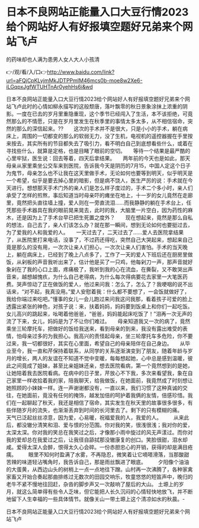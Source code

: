 # 日本不良网站正能量入口大豆行情2023给个网站好人有好报填空题好兄弟来个网站飞卢
的药味却也人满为患男人女人大人小孩清

👉/观/看/入/口👉http://www.baidu.com/link?url=aFQjCpKLyjmMkJDTPPmIM46mcs0b-moe8w2Xe6-iLGqpxJgfWTUHTnAr0yehHs6i&wd

日本不良网站正能量入口大豆行情2023给个网站好人有好报填空题好兄弟来个网站飞卢此时的心情如柳永描写的这般颓唐，落叶飘零的秋日景象涂抹上浓重的阴影。一度在已去的岁月里重隐重现，这个季节已经闯入了生活，本不该拒绝，可竟然那么的不情愿，只是在岁月里发生在秋季里的事情太多太多，从不相信宿命，突然的那么的深信起来。??　　这次的手术并不是很大，只是小小的手术，躺在病床上，周围的一切都变的那么的软弱无力，没了生机，电视机的遥控器握在手里按来按去，其实所有的节目都失去了吸引力，看不明白自己到底想看些什么，或着在寻找些什么，就算是定格，也是目睹了眼前的空切。　　等待一个结果是最严酷的心里牢狱，医生说：回去等着，四天后拿结果。　　两年前的今天也是如此，那天母亲从家里乘坐公交车来到医院，告诉我今天是阴历的7月15，中国人定这个日子为鬼节，母亲怎么也不让我在这天里做手术，无论如何也要等到明天，似乎明天是一个希望，似乎是要去掉心里的暗影，但是病不饶人，医生严厉的说：手术就在今天进行。想想那天手术门外的亲人们是怎么样子度过的，手术二个多小时，亲人们承受了怎样的煎熬，事后知道当时母亲吓的瘫坐在地上，十一岁的女儿竟然在走廊里，竟然把头直往墙上撞，爱人则在一旁直流泪……而我静静的躺在手术台上，任凭那些手术器具在我的眼前晃来晃去，此时的我，大脑里一片空白，因为药性的麻木，还是因为上了手术台早已把生死置之度外？　　现在想起来，竟然是那么自私的想法，自己去了，亲人们该怎么办？就在那一瞬间，想到无论如何也要挺过去，为了爱我的人和我爱的人。　　一天过去了，二天过去了……爱人去医院拿结果了，从医院里打来电话，没事了，不过药还得吃，突然自己大哭起来，想起来自己竟是那么的没有用，一次次让亲人们担心，一次次让亲人们害怕。手术的当天晚上，躺在病床上，已经到了晚上八点多了，工作了一天的爱人下班后还在厨房里做饭，从剁板的声音我听出来了，估计他是买了一只鸡，他每剁刀一声，那声音就好象剁在了我的心口上面，疼痛极了，我听到我的心在流血，在撕裂，又不敢哭出声音来，越想越愧疚，为什么自己老得病，为什么每次得病要花去家里一大笔医药费。哭声惊动了正在做饭的爱人，他过来问我：怎么了，怎么了？我哽咽的说不出话来，“对不起，我真没用。”爱人安慰着我：什么都不要想了，一会饭就做好了，我给你端过来吃吧。”懂事的女儿一会儿跑过来问我这问我那，看着孩子可爱的脸上透露出紧张的神色，对孩子说：来，扶着妈妈，妈妈要到饭桌上和你们一起吃饭。女儿高兴的跳起来，吆喝着他爸爸，“爸爸，妈妈能起床吃饭了！”泪再一次无声的流了下来，女儿，妈妈是为了不让你们难过。　　母亲知道我又一次的病了，竟然乘坐三轮摩托车，把做好的饭给我送来，看到母亲的到来，我没有露出难受的表情，怕母亲过多的为我担心。我高兴的责怪起母亲，坐三轮摩托车多危险，你不要过来，我一切都很好，其实在心里面，希望自己的母亲陪伴在自己身边。　　从毕业至今，我一直和芹保持着联系，从同学的关系逐渐演变到了朋友，随着年龄与岁月的增长，两人的友谊在不知道不觉中变暖，每每想起她，心中总是感到温暖，彼此之间竟成了姐妹，甚至比亲姐妹还亲，想去医院看病，第一个竟然想到的是她，让她陪着我去医院看病。在病中的日子里，芹放心不下我，多次来看望我，象在自己家里一样收拾着我的家，陪我聊天，给我做饭，在她面前，我竟然成了时刻想让她照顾的小妹妹一样。连一声谢谢都没有，一直以来，我们习惯了这种真诚的交往，在她面前，竟没有任何的掩饰，越发加倍的呵护着我俩的友情，倍感珍惜。我们在一起聊起了秋天，我还是相信了宿命，其实发生在秋天里的故事很多很多，有些伴随岁月的流失，也渐渐丢弃到时间的长河里去了。剩下的只有模糊的痛。　　天气已泛起丝丝凉意，因为爱，心易暖，祝福爱我的人，我爱的人。
　　从来此后，都没辙分清笑和泪、爱与恨的分范围。你对我的笑，很浅很浅；我对你的爱，太深太深。你对我的笑总在我笑过之后，才像那小雨中旋过的风无声漾过。而你对我的爱却总在我爱过之后，让我径自舔拭那没辙康复的创口。笑脸很甜，泪水却咸。爱得太深人会醉，恨得太久心会碎。一份赤胆忠心的开销，获得的却是满目疮痍。
　　眼里不知何时盈满了水雾，不再隐忍，微笑着让它嘀嗒滑落，当那酸甜苦辣的味道轻沾嘴角时，我告诉自己，那是雨丝飘进了眼底。
　　夕阳像个油油的大蛋黄，从西边山头的树梢上一点一点地往下蹭。山村再一次沸腾了，各种家禽家畜又开始合奏起那曲排练过无数次的田园交响乐，牧童悠悠的短笛声中，晚归的老牛不紧不慢地往回赶，杂沓的脚步声又一次敲响了屋后的大山。
土塬上的岁月，就这么简单得有些令人乏味，但它能把人长久沉闷的心情轻快地放飞，并不断地留下人生幸福的一些具体情节。就像关山一带土塬上这个清凉如水的秋晨。-

日本不良网站正能量入口大豆行情2023给个网站好人有好报填空题好兄弟来个网站飞卢
